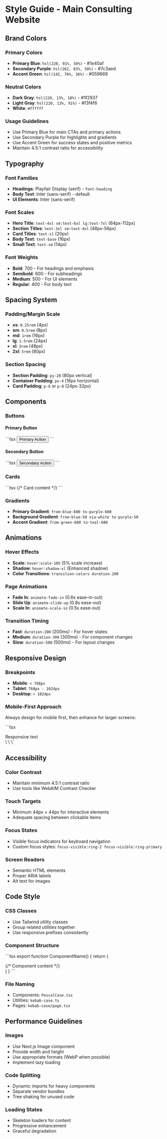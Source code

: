 # Style Guide - Main Consulting Website

## Brand Colors

### Primary Colors
- **Primary Blue**: `hsl(220, 91%, 50%)` - #1e40af
- **Secondary Purple**: `hsl(262, 83%, 58%)` - #7c3aed
- **Accent Green**: `hsl(142, 76%, 36%)` - #059669

### Neutral Colors
- **Dark Gray**: `hsl(220, 13%, 18%)` - #1f2937
- **Light Gray**: `hsl(220, 13%, 91%)` - #f3f4f6
- **White**: `#ffffff`

### Usage Guidelines
- Use Primary Blue for main CTAs and primary actions
- Use Secondary Purple for highlights and gradients
- Use Accent Green for success states and positive metrics
- Maintain 4.5:1 contrast ratio for accessibility

## Typography

### Font Families
- **Headings**: Playfair Display (serif) - `font-heading`
- **Body Text**: Inter (sans-serif) - default
- **UI Elements**: Inter (sans-serif)

### Font Scales
- **Hero Title**: `text-4xl sm:text-6xl lg:text-7xl` (64px-112px)
- **Section Titles**: `text-3xl sm:text-4xl` (48px-56px)
- **Card Titles**: `text-xl` (20px)
- **Body Text**: `text-base` (16px)
- **Small Text**: `text-sm` (14px)

### Font Weights
- **Bold**: 700 - For headings and emphasis
- **Semibold**: 600 - For subheadings
- **Medium**: 500 - For UI elements
- **Regular**: 400 - For body text

## Spacing System

### Padding/Margin Scale
- **xs**: `0.25rem` (4px)
- **sm**: `0.5rem` (8px)
- **md**: `1rem` (16px)
- **lg**: `1.5rem` (24px)
- **xl**: `3rem` (48px)
- **2xl**: `5rem` (80px)

### Section Spacing
- **Section Padding**: `py-20` (80px vertical)
- **Container Padding**: `px-4` (16px horizontal)
- **Card Padding**: `p-6` or `p-8` (24px-32px)

## Components

### Buttons

#### Primary Button
\`\`\`tsx
<Button className="bg-gradient-to-r from-blue-600 to-purple-600 hover:from-blue-700 hover:to-purple-700 text-white shadow-lg hover:shadow-xl transition-all duration-200 hover:scale-105">
  Primary Action
</Button>
\`\`\`

#### Secondary Button
\`\`\`tsx
<Button variant="outline" className="border-2 hover:bg-accent hover:shadow-lg transition-all duration-200 bg-transparent">
  Secondary Action
</Button>
\`\`\`

### Cards
\`\`\`tsx
<Card className="hover:shadow-xl transition-all duration-300 hover:scale-105 border-0 bg-white/80 backdrop-blur-sm">
  <CardContent className="p-6">
    {/* Card content */}
  </CardContent>
</Card>
\`\`\`

### Gradients
- **Primary Gradient**: `from-blue-600 to-purple-600`
- **Background Gradient**: `from-blue-50 via-white to-purple-50`
- **Accent Gradient**: `from-green-600 to-teal-600`

## Animations

### Hover Effects
- **Scale**: `hover:scale-105` (5% scale increase)
- **Shadow**: `hover:shadow-xl` (Enhanced shadow)
- **Color Transitions**: `transition-colors duration-200`

### Page Animations
- **Fade In**: `animate-fade-in` (0.6s ease-in-out)
- **Slide Up**: `animate-slide-up` (0.8s ease-out)
- **Scale In**: `animate-scale-in` (0.5s ease-out)

### Transition Timing
- **Fast**: `duration-200` (200ms) - For hover states
- **Medium**: `duration-300` (300ms) - For component changes
- **Slow**: `duration-500` (500ms) - For layout changes

## Responsive Design

### Breakpoints
- **Mobile**: `< 768px`
- **Tablet**: `768px - 1024px`
- **Desktop**: `> 1024px`

### Mobile-First Approach
Always design for mobile first, then enhance for larger screens:

\`\`\`tsx
<div className="text-lg sm:text-xl lg:text-2xl">
  Responsive text
</div>
\`\`\`

## Accessibility

### Color Contrast
- Maintain minimum 4.5:1 contrast ratio
- Use tools like WebAIM Contrast Checker

### Touch Targets
- Minimum 44px × 44px for interactive elements
- Adequate spacing between clickable items

### Focus States
- Visible focus indicators for keyboard navigation
- Custom focus styles: `focus-visible:ring-2 focus-visible:ring-primary`

### Screen Readers
- Semantic HTML elements
- Proper ARIA labels
- Alt text for images

## Code Style

### CSS Classes
- Use Tailwind utility classes
- Group related utilities together
- Use responsive prefixes consistently

### Component Structure
\`\`\`tsx
export function ComponentName() {
  return (
    <section className="py-20 bg-gray-50">
      <div className="container mx-auto px-4">
        <div className="max-w-4xl mx-auto">
          {/* Component content */}
        </div>
      </div>
    </section>
  )
}
\`\`\`

### File Naming
- Components: `PascalCase.tsx`
- Utilities: `kebab-case.ts`
- Pages: `kebab-case/page.tsx`

## Performance Guidelines

### Images
- Use Next.js Image component
- Provide width and height
- Use appropriate formats (WebP when possible)
- Implement lazy loading

### Code Splitting
- Dynamic imports for heavy components
- Separate vendor bundles
- Tree shaking for unused code

### Loading States
- Skeleton loaders for content
- Progressive enhancement
- Graceful degradation
